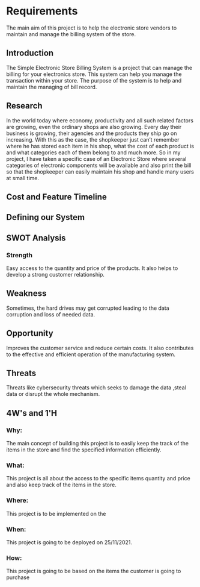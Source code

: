 # Requirements

The main aim of this project is to help the electronic store vendors to maintain and manage the billing system of the store.

## Introduction

The Simple Electronic Store Billing System is a project that can manage the billing for your electronics store. This system can help you manage the transaction within your store. The purpose of the system is to help and maintain the managing of bill record.

## Research

In the world today where economy, productivity and all such related factors are growing, even the ordinary shops are also growing. Every day their business is growing, their agencies and the products they ship go on increasing. With this as the case, the shopkeeper just can’t remember where he has stored each item in his shop, what the cost of each product is and what categories each of them belong to and much more. So in my project, I have taken a specific case of an Electronic Store where several categories of electronic components will be available and also print the bill so that the shopkeeper can easily maintain his shop and handle many users at small time.

## Cost and Feature Timeline



## Defining our System

## SWOT Analysis
### Strength
Easy access to the quantity and price of the products. It also helps to develop a strong customer relationship. 
## Weakness
Sometimes, the hard drives may get corrupted leading to the data corruption and loss of needed data.
## Opportunity
Improves the customer service and reduce certain costs. It also contributes to the effective and efficient operation of the manufacturing system.
## Threats
Threats like cybersecurity threats which seeks to damage the data ,steal data or disrupt the whole mechanism.

## 4W's and 1'H
### Why:
The main concept of building this project is to easily keep the track of the items in the store and find the specified information efficiently.
### What:
This project is all about the access to the specific items quantity and price and also keep track of the items in the store.
### Where:
This project is to be implemented on the 
### When:
This project is going to be deployed on 25/11/2021.
### How:
This project is going to be based on the items the customer is going to purchase

